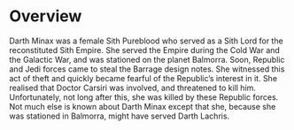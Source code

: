 # Overview

Darth Minax was a female Sith Pureblood who served as a Sith Lord for the reconstituted Sith Empire.
She served the Empire during the Cold War and the Galactic War, and was stationed on the planet Balmorra.
Soon, Republic and Jedi forces came to steal the Barrage design notes.
She witnessed this act of theft and quickly became fearful of the Republic’s interest in it.
She realised that Doctor Carsiri was involved, and threatened to kill him.
Unfortunately, not long after this, she was killed by these Republic forces.
Not much else is known about Darth Minax except that she, because she was stationed in Balmorra, might have served Darth Lachris.
